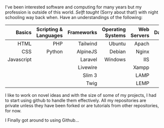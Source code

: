 I've been interested software and computing for many years but my profession is outside of this world. _Selft taught_ (Sorry about that!) with night schooling way back when. Have an understandings of the following:

| Basics     | Scripting & Languages | Frameworks |Operating Systems |Web Servers | Datbases | Other |
|-----------:|----------------------:|-----------:|-----------------:|-----------:|---------:|------:|
| HTML       | PHP                   | Tailwind   | Ubuntu           | Apach      | MySQL     | API  |
| CSS        | Python                | AlpineJS   | Debian           | Nginx      | Redis     | SSL  |
| Javascript |                       | Laravel    | Windows          | IIS        |           | SSH  |
|            |                       | Livewire   |                  | Xampp      |           | FTP  |
|            |                       | Slim 3     |                  | LAMP       |           | SFTP |
|            |                       | Twig       |                  | LEMP       |           | cURL |

I like to work on novel ideas and with the size of some of my projects, I had to start using github to handle them effectively. All my repositories are private unless they have been forked or are tutorials from other repositories, for now.

I Finally got around to using Github...

<!--
**C4NH4M/C4NH4M** is a ✨ _special_ ✨ repository because its `README.md` (this file) appears on your GitHub profile.

Here are some ideas to get you started:

- 🔭 I’m currently working on ...
- 🌱 I’m currently learning ...
- 👯 I’m looking to collaborate on ...
- 🤔 I’m looking for help with ...
- 💬 Ask me about ...
- 📫 How to reach me: ...
- 😄 Pronouns: ...
- ⚡ Fun fact: ...
-->

